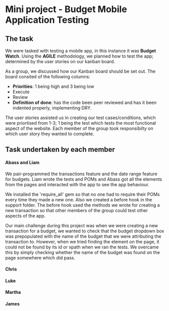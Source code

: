 # Mini project - Budget Mobile Application Testing
## The task

We were tasked with testing a mobile app, in this instance it was **Budget Watch**. Using the **AGILE** methodology, we planned how to test the app; determined by the user stories on our kanban board.

As a group, we discussed how our Kanban board should be set out. The board consited of the following columns:

* **Priorities**: 1 being high and 3 being low
* Execute
* Review
* **Definition of done**: has the code been peer reviewed and has it been indented properly, implementing DRY.

The user stories assisted us in creating our test cases/conditions, which were priortised from 1-3; 1 being the test which tests the most functional aspect of the website. Each member of the group took responsibilty on which user story they wanted to complete.

## Task undertaken by each member
#### Abass and Liam
We pair-programmed the transactions feature and the date range feature for budgets. Liam wrote the tests and POMs and Abass got all the elements from the pages and interacted with the app to see the app behaviour.

We installed the 'require_all' gem so that no one had to require their POMs every time they made a new one. Also we created a before hook in the support folder. The before hook used the methods we wrote for creating a new transaction so that other members of the group could test other aspects of the app.  

Our main challenge during this project was when we were creating a new transaction for a budget, we wanted to check that the budget dropdown box was prepopulated with the name of the budget that we were attributing the transaction to. However, when we tried finding the element on the page, it could not be found by its id or xpath when we ran the tests. We overcame this by simply checking whether the name of the budget was found on the page somewhere which did pass.

#### Chris

#### Luke

#### Martha

#### James
